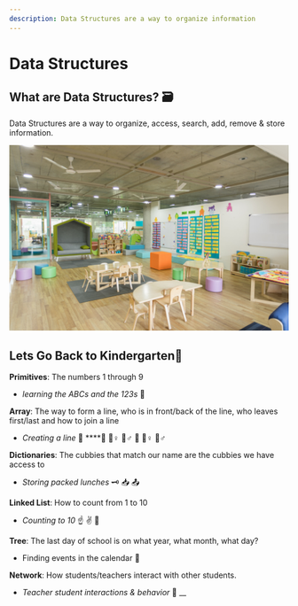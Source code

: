```yaml
---
description: Data Structures are a way to organize information
---
```


# Data Structures

## What are Data Structures? 🗃 

Data Structures are a way to organize, access, search, add, remove & store information.

![Day 1 of Kindergarten](../.gitbook/assets/gautam-arora-78ae6n7rnvi-unsplash.jpg)

## Lets Go Back to Kindergarten🎒

**Primitives**: The numbers 1 through 9

* _learning the ABCs and the 123s_ 👶

**Array**: The way to form a line, who is in front/back of the line, who leaves first/last and how to join a line 

* _Creating a line_ 🍔 ****🚶 🚶♀ 🚶♂ 🚶 🚶♀ 🚶♂ 

**Dictionaries**: The cubbies that match our name are the cubbies we have access to

* _Storing packed lunches_ 🗝 📥 📤 

**Linked List**: How to count from 1 to 10

* _Counting to 10_ ☝ ✌ 🤟

**Tree**: The last day of school is on what year, what month, what day?

* Finding events in the calendar 📆

**Network**: How students/teachers interact with other students.

* _Teacher student interactions & behavior_ 👥 __

